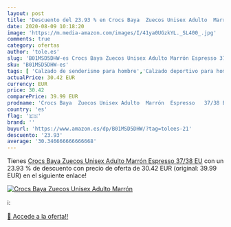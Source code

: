 ```yaml
---
layout: post
title: 'Descuento del 23.93 % en Crocs Baya  Zuecos Unisex Adulto  Marrón'
date: 2020-08-09 10:18:20
image: 'https://m.media-amazon.com/images/I/41ya0UGzkYL._SL400_.jpg'
comments: true
category: ofertas
author: 'tole.es'
slug: 'B01MSD5DHW-es Crocs Baya Zuecos Unisex Adulto Marrón Espresso 37/38 EU'
sku: 'B01MSD5DHW-es'
tags: [ 'Calzado de senderismo para hombre','Calzado deportivo para hombre','Chanclas y sandalias de piscina para hombre','Zapatillas de senderismo para hombre','Zapatillas y calzado deportivo para hombre','Zapatos','Zapatos para hombre','Zapatos y complementos','zuecos', ]
actualPrice: 30.42 EUR
currency: EUR
price: 30.42
comparePrice: 39.99 EUR
prodname: 'Crocs Baya  Zuecos Unisex Adulto  Marrón  Espresso   37/38 EU'
country: 'es'
flag: '🇪🇸'
brand: ''
buyurl: 'https://www.amazon.es/dp/B01MSD5DHW/?tag=tolees-21'
descuento: '23.93'
average: '30.346666666666668'
---
```


Tienes [Crocs Baya  Zuecos Unisex Adulto  Marrón  Espresso   37/38 EU](https://www.amazon.es/dp/B01MSD5DHW/?tag=tolees-21) con un 23.93 % de descuento con precio de oferta de 30.42 EUR (original: 39.99 EUR) en el siguiente enlace!

[![Crocs Baya  Zuecos Unisex Adulto  Marrón](https://m.media-amazon.com/images/I/41ya0UGzkYL._SL400_.jpg)](https://www.amazon.es/dp/B01MSD5DHW/?tag=tolees-21)

ℹ️:


[🛒 Accede a la oferta!!](https://www.amazon.es/dp/B01MSD5DHW/?tag=tolees-21)
